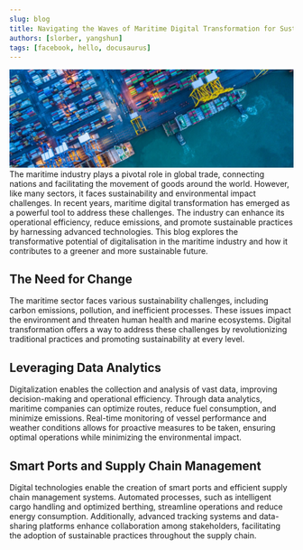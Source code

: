 ```yaml
---
slug: blog
title: Navigating the Waves of Maritime Digital Transformation for Sustainability
authors: [slorber, yangshun]
tags: [facebook, hello, docusaurus]
---
```

![Docusaurus](./maritime.png)
The maritime industry plays a pivotal role in global trade, connecting nations and facilitating the movement of goods around the world. However, like many sectors, it faces sustainability and environmental impact challenges. In recent years, maritime digital transformation has emerged as a powerful tool to address these challenges. The industry can enhance its operational efficiency, reduce emissions, and promote sustainable practices by harnessing advanced technologies. This blog explores the transformative potential of digitalisation in the maritime industry and how it contributes to a greener and more sustainable future.

## The Need for Change

The maritime sector faces various sustainability challenges, including carbon emissions, pollution, and inefficient processes. These issues impact the environment and threaten human health and marine ecosystems. Digital transformation offers a way to address these challenges by revolutionizing traditional practices and promoting sustainability at every level.

## Leveraging Data Analytics

Digitalization enables the collection and analysis of vast data, improving decision-making and operational efficiency. Through data analytics, maritime companies can optimize routes, reduce fuel consumption, and minimize emissions. Real-time monitoring of vessel performance and weather conditions allows for proactive measures to be taken, ensuring optimal operations while minimizing the environmental impact.

## Smart Ports and Supply Chain Management

Digital technologies enable the creation of smart ports and efficient supply chain management systems. Automated processes, such as intelligent cargo handling and optimized berthing, streamline operations and reduce energy consumption. Additionally, advanced tracking systems and data-sharing platforms enhance collaboration among stakeholders, facilitating the adoption of sustainable practices throughout the supply chain.
